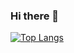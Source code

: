 ### Hi there 👋

[![Top Langs](https://github-readme-stats.vercel.app/api/top-langs/?username=victorguerra2&layout=compact&bg_color=00000000)](https://github.com/anuraghazra/github-readme-stats)
<!--
**VictorGuerra2/victorguerra2** is a ✨ _special_ ✨ repository because its `README.md` (this file) appears on your GitHub profile.

Here are some ideas to get you started:

- 🔭 I’m currently working on ...
- 🌱 I’m currently learning ...
- 👯 I’m looking to collaborate on ...
- 🤔 I’m looking for help with ...
- 💬 Ask me about ...
- 📫 How to reach me: ...
- 😄 Pronouns: ...
- ⚡ Fun fact: ...
-->
